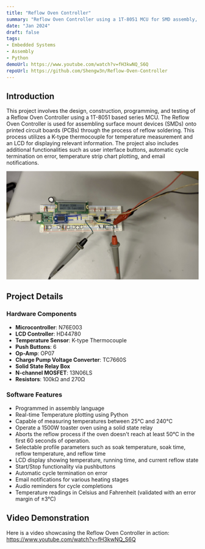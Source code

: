 ```yaml
---
title: "Reflow Oven Controller"
summary: "Reflow Oven Controller using a 1T-8051 MCU for SMD assembly, featuring temperature measurement, LCD display, user controls, error handling, chart plotting, and email notifications."
date: "Jan 2024"
draft: false
tags:
- Embedded Systems
- Assembly
- Python
demoUrl: https://www.youtube.com/watch?v=fH3kwNQ_S6Q
repoUrl: https://github.com/Shengw3n/Reflow-Oven-Controller
---
```


## Introduction

This project involves the design, construction, programming, and testing of a Reflow Oven Controller using a 1T-8051 based series MCU. The Reflow Oven Controller is used for assembling surface mount devices (SMDs) onto printed circuit boards (PCBs) through the process of reflow soldering. This process utilizes a K-type thermocouple for temperature measurement and an LCD for displaying relevant information. The project also includes additional functionalities such as user interface buttons, automatic cycle termination on error, temperature strip chart plotting, and email notifications.

![Reflow oven](./352785343-392d6620-6b32-4bf4-b7df-980c1fbacc14.jpg)

## Project Details

### Hardware Components
- **Microcontroller**: N76E003
- **LCD Controller**: HD44780
- **Temperature Sensor**: K-type Thermocouple
- **Push Buttons**: 6
- **Op-Amp**: OP07
- **Charge Pump Voltage Converter**: TC7660S
- **Solid State Relay Box**
- **N-channel MOSFET**: 13N06LS
- **Resistors**: 100kΩ and 270Ω

### Software Features
- Programmed in assembly language
- Real-time Temperature plotting using Python
- Capable of measuring temperatures between 25°C and 240°C
- Operate a 1500W toaster oven using a solid state relay
- Aborts the reflow process if the oven doesn't reach at least 50°C in the first 60 seconds of operation.
- Selectable profile parameters such as soak temperature, soak time, reflow temperature, and reflow time
- LCD display showing temperature, running time, and current reflow state
- Start/Stop functionality via pushbuttons
- Automatic cycle termination on error
- Email notifications for various heating stages
- Audio reminders for cycle completions
- Temperature readings in Celsius and Fahrenheit (validated with an error margin of ±3°C)

## Video Demonstration
Here is a video showcasing the Reflow Oven Controller in action:
https://www.youtube.com/watch?v=fH3kwNQ_S6Q